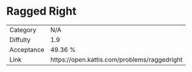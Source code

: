 # Ragged Right

<table>
    <tr>
        <td>Category</td>
        <td>N/A</td>
    </tr>
    <tr>
        <td>Diffulty</td>
        <td>1.9</td>
    </tr>
    <tr>
        <td>Acceptance</td>
        <td>49.36 %</td>
    </tr>
    <tr>
        <td>Link</td>
        <td>https://open.kattis.com/problems/raggedright</td>
    </tr>
</table>
